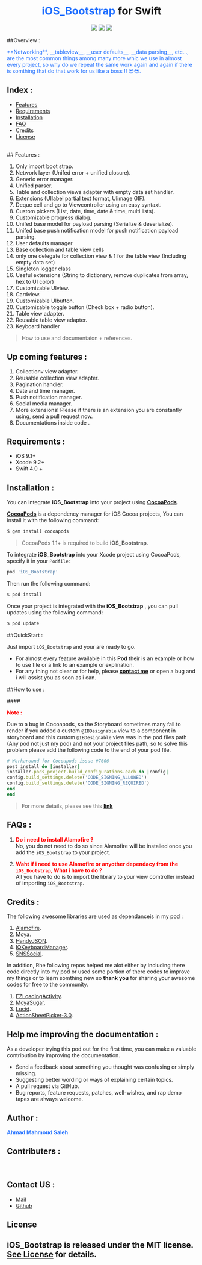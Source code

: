 
<h1 align ="center">
<b style='color:#2270FF'>
iOS_Bootstrap
</b>
for Swift</h1>


<p align="center">
<a href="https://cocoapods.org/pods/iOS_Bootstrap"><img src="https://img.shields.io/cocoapods/v/iOS_Bootstrap.svg?style=flat"></a>
<a href="https://cocoapods.org/pods/iOS_Bootstrap/"><img src="https://img.shields.io/cocoapods/l/iOS_Bootstrap.svg?style=flat"></a>
<a href="https://cocoapods.org/pods/iOS_Bootstrap"><img src="https://img.shields.io/cocoapods/p/iOS_Bootstrap.svg?style=flat"></a>
</p>


##Overview :
<p style='color:#2270FF'>
**Networking**, __tableview__, __user defaults__, __data parsing__, etc..., are the most common things among many more whic we use in almost every project, so why do we repeat the same work again and again if there is somthing that do that work for us like a boss !! 😎😎.
</p>

## Index :

- [Features](#features-:)
- [Requirements](#requirements:)
- [Installation](#installation:)
-  [FAQ](#faqs:)
- [Credits](#Credits:)
- [License](#License:)

<br>
## Features :

1. Only import boot strap.
2. Network layer (Unifed error + unified closure).
3. Generic error manager.
4. Unified parser.
5. Table and collection views adapter with empty data set handler.
6. Extensions (UIlabel partial text format, UIimage GIF).
7. Deque cell and go to Viewcontroller using an easy syntaxt.
8. Custom pickers (List, date, time, date & time, multi lists).
9. Customizable progress dialog.
10. Unifed base model for payload parsing (Serialize & deserialize).
11. Unifed base push notification model for push notification payload parsing.
12. User defaults manager
13. Base collection and table view cells
14. only one delegate for collection view & 1 for the table view (Including empty data set)
15. Singleton logger class
16. Useful extensions (String to dictionary, remove duplicates from array, hex to UI color)
17. Customizable UIview.
18. Cardview.
19. Customizable UIbutton.
20. Customizable toggle button (Check box + radio button).
21. Table view adapter.
22. Reusable table view adapter.
23. Keyboard handler


> How to use and documentaion + references.

## Up coming features :

1. Collectionv view adapter.
2.  Reusable collection view adapter.
3. Pagination handler.
4. Date and time manager.
5. Push notification manager.
6. Social media manager.
7. More extensions! Please if there is an extension you are constantly using, send a pull request now.
8. Documentations inside code .



## Requirements :

- iOS 9.1+
- Xcode 9.2+
- Swift 4.0 +

## Installation :

You can integrate __iOS_Bootstrap__ into your project using __[CocoaPods](http://cocoapods.org)__.

__[CocoaPods](http://cocoapods.org)__ is a dependency manager for iOS Cocoa projects, You can install it with the following command:

```bash
$ gem install cocoapods
```

> CocoaPods 1.1+ is required to build __iOS_Bootstrap__.

To integrate __iOS_Bootstrap__ into your Xcode project using CocoaPods, specify it in your `Podfile`:

```ruby
pod 'iOS_Bootstrap'
```

Then run the following command:

```bash
$ pod install
```

Once your project is integrated with the __iOS_Bootstrap__ , you can pull updates using the following command:

```bash
$ pod update
```

##QuickStart :

Just import  `iOS_Bootstrap` and your are ready to go.

>
- For almost every feature available in this __Pod__  their is an example or how to use file or a link to an example or explination.
- For any thing not clear or for help, please  __[contact me](#Contact-US-:)__ or open a bug and i will assist you as soon as i can.


##How to use :

####__<p style='color:red'>Note :</p>__


Due to a bug in Cocoapods, so the Storyboard sometimes many fail to render if you added a custom ```@IBDesignable``` view to a component in storyboard and this custom ```@IBDesignable``` view was in the pod files path (Any pod not just my pod) and not your project files path, so to solve this problem please add the following code to the end of your pod file.


```ruby
# Workaround for Cocoapods issue #7606
post_install do |installer|
installer.pods_project.build_configurations.each do |config|
config.build_settings.delete('CODE_SIGNING_ALLOWED')
config.build_settings.delete('CODE_SIGNING_REQUIRED')
end
end
```
> For more details, please see this __[link](https://github.com/CocoaPods/CocoaPods/issues/7606#issuecomment-381279098)__




## FAQs :

1.  <b style='color:red'>__Do i need to install Alamofire ?__</b><br>
No, you do not need to do so since Alamofire will be installed  once you add  the `iOS_Bootstrap` to your project.

2. <b style='color:red'>__Waht if i need to use Alamofire or anyother dependacy from the `iOS_Bootstrap`, What i have to do ?__</b><br>
All you have to do is to import the library to your view comtroller instead of importing `iOS_Bootstrap`.




## Credits :

The following awesome libraries are used as dependanceis in my pod :

1. [Alamofire](https://github.com/Alamofire/Foundation).
2. [Moya](https://github.com/Moya/Moya).
3. [HandyJSON](https://github.com/alibaba/HandyJSON).
4. [IQKeyboardManager](https://github.com/hackiftekhar/IQKeyboardManager).
5. [SNSSocial](https://github.com/smartnsoft/SNSSocial).

In addition, Rhe following repos helped me alot either by including there code directly into my pod or used some portion of there codes to improve my things or to learn somthing new so __**thank you**__ for sharing your awesome codes for free to the community.

1. [EZLoadingActivity](https://github.com/goktugyil/EZLoadingActivity).
2. [MoyaSugar](https://github.com/devxoul/MoyaSugar).
3. [Lucid](https://github.com/levibostian/Lucid).
2. [ActionSheetPicker-3.0](https://github.com/skywinder/ActionSheetPicker-3.0).

## Help me improving the documentation :

As a developer trying this pod out for the first time, you can make a valuable contribution by improving the documentation.

-  Send a feedback about something you thought was confusing or simply missing.
-  Suggesting better wording or ways of explaining certain topics.
-  A pull request via GitHub.
-  Bug reports, feature requests, patches, well-wishes, and rap demo tapes are always welcome.


## Author :

<b style='color:#2270FF'>Ahmad Mahmoud Saleh</b>


## Contributers :

<br>

## Contact US :
- [Mail](mailto:ams.eng@hotmail.com "Send Mail")
- [Github](https://github.com/ahmadmssm "Author's Github account")






## License

__iOS_Bootstrap__  is released under the MIT license. __[See License](https://github.com/ahmadmssm/iOS_Bootstrap/blob/master/LICENSE)__ for details.
---
